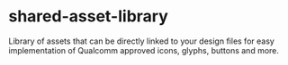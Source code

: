 # shared-asset-library
Library of assets that can be directly linked to your design files for easy implementation of Qualcomm approved icons, glyphs, buttons and more. 
